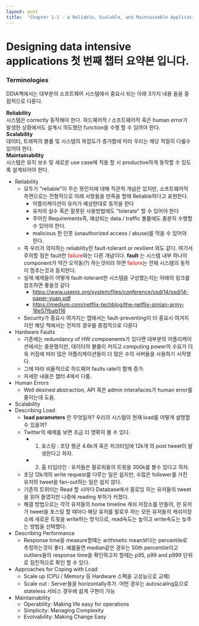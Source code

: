 ```yaml
---
layout: post
title:  "Chapter 1-1 - a Reliable, Scalable, and Maintainable Applications"
---
```


# Designing data intensive applications 첫 번째 챕터 요약본 입니다.

### Terminologies
DDIA책에서는 대부분의 소프트웨어 시스템에서 중요시 되는 아래 3가지 내용 들을 중점적으로 다룬다.

**Reliability** <br /> 시스템은 correctly 동작해야 한다. 하드웨어적 / 소프트웨어적 혹은 human error가 발생한 상황에서도 설계시 의도했던 function을 수행 할 수 있어야 한다.<br />
**Scalability** <br /> 데이터, 트래픽의 볼륨 및 시스템의 복잡도가 증가함에 따라 우리는 해당 적절히 다룰수 있어야 한다.<br />
**Maintainability** <br /> 시스템은 유지 보수 및 새로운 use case에 적용 할 시 productive하게 동작할 수 있도록 설계되어야 한다.

- Reliability
  - 모두가 "reliable"이 무슨 뜻인지에 대해 직관적 개념은 있지만, 소프트웨어적 측면으로는 전형적으로 아래 사항들을 만족을 할때 Reliable하다고 표현한다.
    - 어플리케이션이 유저가 예상한대로 동작을 한다
    - 유저의 실수 혹은 잘못된 사용방법에도 "tolerate" 할 수 있어야 한다
    - 주어진 Requirements즉, 예상되는 data / traffic 볼륨에도 충분히 수행할 수 있어야 한다.
    - malicious 한 인풋 (unauthorized access / abuse)를 막을 수 있어야 한다.
  - 즉 우리가 의미하는 reliability란 fault-tolerant or resilient 와도 같다. 여기서 주의할 점은 fault란 <span style="color:red">failure</span>와는 다른 개념이다. **fault** 는 시스템 내부 하나의 component가 약간 오작동(?) 하는것이라 하면 <span style="color:red">failure</span>는 전체 시스템의 동작이 멈추는것과 동치한다. 
  - 실제 예제들이 어떻게 fault-tolerant한 시스템을 구성했는지는 아래의 링크를 참조하면 좋을것 같다
    - https://www.usenix.org/system/files/conference/osdi14/osdi14-paper-yuan.pdf
    - https://medium.com/netflix-techblog/the-netflix-simian-army-16e57fbab116
  - Security가 중요시 여겨지는 앱에서는 fault-preventing이 더 중요시 여겨지지만 해당 책에서는 전자의 경우를 중점적으로 다룬다
- Hardware Faults
  - 기존에는 redundancy of HW compoenents가 있다면 대부분의 어플리케이션에서는 충분했지만, 데이터의 볼륨이 커지고 computing power의 수요가 더욱 커짐에 따라 많은 어플리케이션들이 더 많은 수의 서버들을 사용하기 시작했다.
  - 그에 따라 비율적으로 하드웨어 faults rate이 함께 증가.
  - 자세한 내용은 챕터 4에서 다룸.
- Human Errors
  - Well desined abstraction, API 혹은 admin interafaces가 human error를 줄이는데 도움.
- Scalability
- Describing Load
  - **load parameters** 란 무엇일까? 우리의 시스템의 현재 load를 어떻게 설명할수 있을까?
  - Twitter의 예제를 보면 조금 더 명확히 볼 수 있다.
    - 1. 포스팅 : 초당 평균 4.6k개 혹은 피크타임에 12k개 의 post tweet이 발생한다고 하자.
    - 2. 홈 타임라인 : 유저들은 팔로워들의 트윗을 300k를 볼수 있다고 하자.
  - 초당 12k개의 write request를 다루는 일은 쉽지만, 수많은 follower를 가진 유저의 tweet을 fan-out하는 일은 쉽지 않다.
  - 기존의 트위터는 Read 할 시마다 Database에서 팔로잉 하는 유저들의 tweet을 읽어 들였지만 나중에 reading 부하가 커졌다.
  - 해결 방법으로는 각각 유저들의 home timeline 캐쉬 저장소를 만들어, 한 유저가 tweet을 포스팅 할 때마다 해당 유저를 팔로우 하는 모든 유저들의 캐쉬저장소에 새로운 트윗을 write하는 방식으로, read속도는 높이고 write속도는 늦추는 방법을 선택했다.
- Describing Performance
  - Response time을 measure할때는 arithmetic mean보다는 percentile로 측정하는것이 좋다. 예를들면 median같은 경우는 50th percentile이고 outliers들의 response time을 확인하고자 할때는 p95, p99 and p999 단위로 점진적으로 확인 할 수 있다.
- Approaches for Coping with Load
  - Scale up (CPU / Memory 등 Hardware 스펙을 고성능으로 교체)
  - Scale out : Server들을 horizontally추가. 어떤 경우는 autoscaling등으로 stateless 서비스 경우에 쉽게 구현이 가능
- Maintainability
  - Operability: Making life easy for operations
  - Simplicity: Managing Complexity
  - Evolvability: Making Change Easy
